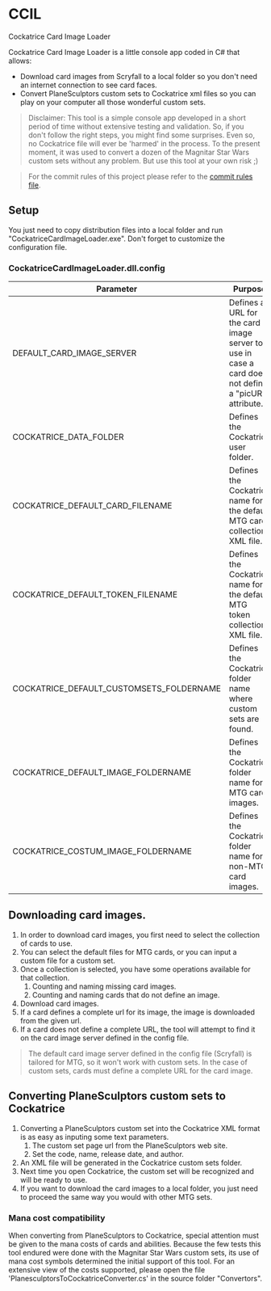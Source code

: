 # CCIL
Cockatrice Card Image Loader

Cockatrice Card Image Loader is a little console app coded in C# that allows:
* Download card images from Scryfall to a local folder so you don't need an internet connection to see card faces.
* Convert PlaneSculptors custom sets to Cockatrice xml files so you can play on your computer all those wonderful custom sets.

> Disclaimer:
> This tool is a simple console app developed in a short period of time without extensive testing and validation.
> So, if you don't follow the right steps, you might find some surprises.
> Even so, no Cockatrice file will ever be 'harmed' in the process.
> To the present moment, it was used to convert a dozen of the Magnitar Star Wars custom sets without any problem.
> But use this tool at your own risk ;)

> For the commit rules of this project please refer to the [commit rules file](commits.md "Commit rules file").

## Setup

You just need to copy distribution files into a local folder and run "CockatriceCardImageLoader.exe".
Don't forget to customize the configuration file.

### CockatriceCardImageLoader.dll.config


| Parameter 					| Purpose 												|
|-----------------------------------------------|-------------------------------------------------------------------------------------------------------|
| DEFAULT_CARD_IMAGE_SERVER 			| Defines a URL for the card image server to use in case a card does not define a "picURL" attribute. 	|
| COCKATRICE_DATA_FOLDER 			| Defines the Cockatrice user folder. 									|
| COCKATRICE_DEFAULT_CARD_FILENAME 		| Defines the Cockatrice name for the default MTG card collection XML file.				|
| COCKATRICE_DEFAULT_TOKEN_FILENAME 		| Defines the Cockatrice name for the default MTG token collection XML file. 				|
| COCKATRICE_DEFAULT_CUSTOMSETS_FOLDERNAME 	| Defines the Cockatrice folder name where custom sets are found. 					|
| COCKATRICE_DEFAULT_IMAGE_FOLDERNAME 		| Defines the Cockatrice folder name for MTG card images. 						|
| COCKATRICE_COSTUM_IMAGE_FOLDERNAME 		| Defines the Cockatrice folder name for non-MTG card images. 						|

## Downloading card images.

1. In order to download card images, you first need to select the collection of cards to use.
2. You can select the default files for MTG cards, or you can input a custom file for a custom set.
3. Once a collection is selected, you have some operations available for that collection.
	1. Counting and naming missing card images.
	2. Counting and naming cards that do not define an image.
4. Download card images.
5. If a card defines a complete url for its image, the image is downloaded from the given url.
6. If a card does not define a complete URL, the tool will attempt to find it on the card image server defined in the config file. 

> The default card image server defined in the config file (Scryfall) is tailored for MTG, so it won't work with custom sets.
> In the case of custom sets, cards must define a complete URL for the card image.

## Converting PlaneSculptors custom sets to Cockatrice

1. Converting a PlaneSculptors custom set into the Cockatrice XML format is as easy as inputing some text parameters.
	1. The custom set page url from the PlaneSculptors web site.
	2. Set the code, name, release date, and author.
2. An XML file will be generated in the Cockatrice custom sets folder.
3. Next time you open Cockatrice, the custom set will be recognized and will be ready to use.
4. If you want to download the card images to a local folder, you just need to proceed the same way you would with other MTG sets.

### Mana cost compatibility

When converting from PlaneSculptors to Cockatrice, special attention must be given to the mana costs of cards and abilities.
Because the few tests this tool endured were done with the Magnitar Star Wars custom sets, its use of mana cost symbols determined the initial support of this tool.
For an extensive view of the costs supported, please open the file 'PlanesculptorsToCockatriceConverter.cs' in the source folder "Convertors".